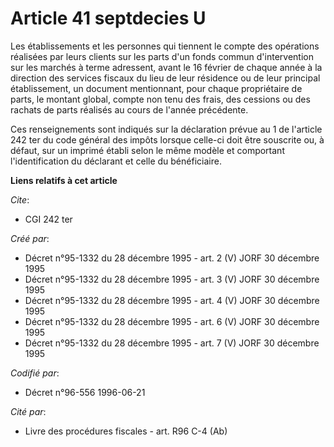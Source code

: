 # Article 41 septdecies U

Les établissements et les personnes qui tiennent le compte des opérations réalisées par leurs clients sur les parts d'un
fonds commun d'intervention sur les marchés à terme adressent, avant le 16 février de chaque année à la direction des
services fiscaux du lieu de leur résidence ou de leur principal établissement, un document mentionnant, pour chaque
propriétaire de parts, le montant global, compte non tenu des frais, des cessions ou des rachats de parts réalisés au cours
de l'année précédente.

Ces renseignements sont indiqués sur la déclaration prévue au 1 de l'article 242 ter du code général des impôts lorsque
celle-ci doit être souscrite ou, à défaut, sur un imprimé établi selon le même modèle et comportant l'identification du
déclarant et celle du bénéficiaire.

**Liens relatifs à cet article**

_Cite_:

  - CGI 242 ter

_Créé par_:

  - Décret n°95-1332 du 28 décembre 1995 - art. 2 (V) JORF 30 décembre 1995
  - Décret n°95-1332 du 28 décembre 1995 - art. 3 (V) JORF 30 décembre 1995
  - Décret n°95-1332 du 28 décembre 1995 - art. 4 (V) JORF 30 décembre 1995
  - Décret n°95-1332 du 28 décembre 1995 - art. 6 (V) JORF 30 décembre 1995
  - Décret n°95-1332 du 28 décembre 1995 - art. 7 (V) JORF 30 décembre 1995

_Codifié par_:

  - Décret n°96-556 1996-06-21

_Cité par_:

  - Livre des procédures fiscales - art. R96 C-4 (Ab)

